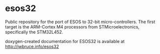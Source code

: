 # esos32

Public repository for the port of ESOS to 32-bit micro-controllers.  The first target is the ARM-Cortex M4 processors from STMicroelectronics, specifically the STM32L452.

doxygen-created documentation for ESOS32 is available at http://jwbruce.info/esos32
